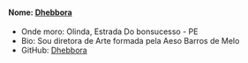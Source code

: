 #### Nome: [Dhebbora](https://github.com/Dhebbora)
- Onde moro: Olinda, Estrada Do bonsucesso - PE
- Bio: Sou diretora de Arte formada pela Aeso Barros de Melo
- GitHub: [Dhebbora](https://github.com/Dhebbora)
